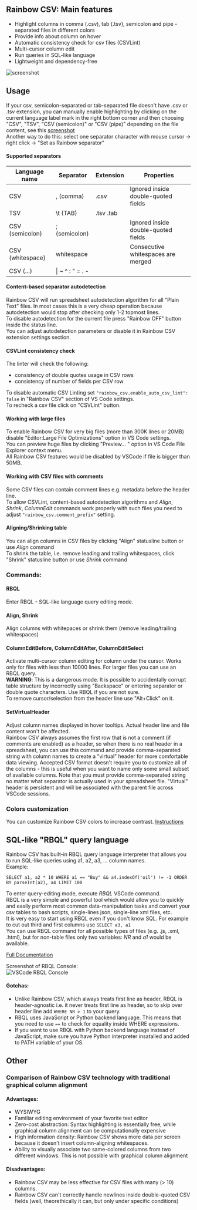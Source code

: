 ## Rainbow CSV: Main features

* Highlight columns in comma (.csv), tab (.tsv), semicolon and pipe - separated files in different colors
* Provide info about column on hover
* Automatic consistency check for csv files (CSVLint)
* Multi-cursor column edit
* Run queries in SQL-like language
* Lightweight and dependency-free

![screenshot](https://i.imgur.com/PRFKVIN.png)

## Usage

If your csv, semicolon-separated or tab-separated file doesn't have .csv or .tsv extension, you can manually enable highlighting by clicking on the current language label mark in the right bottom corner and then choosing "CSV", "TSV", "CSV (semicolon)" or "CSV (pipe)" depending on the file content, see this [screenshot](https://stackoverflow.com/a/30776845/2898283)  
Another way to do this: select one separator character with mouse cursor -> right click -> "Set as Rainbow separator"  

#### Supported separators

|Language name    | Separator            | Extension | Properties                          |
|-----------------|----------------------|-----------|-------------------------------------|
|CSV              | , (comma)            | .csv      | Ignored inside double-quoted fields |
|TSV              | \t (TAB)             | .tsv .tab |                                     |
|CSV (semicolon)  | ; (semicolon)        |           | Ignored inside double-quoted fields |
|CSV (whitespace) | whitespace           |           | Consecutive whitespaces are merged  |
|CSV (...)        | &#124; ~ ^ : " = . - |           |                                     |


#### Content-based separator autodetection
Rainbow CSV will run spreadsheet autodetection algorithm for all "Plain Text" files. In most cases this is a very cheap operation because autodetection would stop after checking only 1-2 topmost lines.  
To disable autodetection for the current file press "Rainbow OFF" button inside the status line.  
You can adjust autodetection parameters or disable it in Rainbow CSV extension settings section.  


#### CSVLint consistency check

The linter will check the following:  
* consistency of double quotes usage in CSV rows  
* consistency of number of fields per CSV row  

To disable automatic CSV Linting set `"rainbow_csv.enable_auto_csv_lint": false` in "Rainbow CSV" section of VS Code settings.  
To recheck a csv file click on "CSVLint" button.


#### Working with large files
To enable Rainbow CSV for very big files (more than 300K lines or 20MB) disable "Editor:Large File Optimizations" option in VS Code settings.  
You can preview huge files by clicking "Preview... " option in VS Code File Explorer context menu.  
All Rainbow CSV features would be disabled by VSCode if file is bigger than 50MB.  


#### Working with CSV files with comments
Some CSV files can contain comment lines e.g. metadata before the header line.  
To allow CSVLint, content-based autodetection algorithms and _Align_, _Shrink_, _ColumnEdit_ commands work properly with such files you need to adjust `"rainbow_csv.comment_prefix"` setting.  


#### Aligning/Shrinking table
You can align columns in CSV files by clicking "Align" statusline button or use _Align_ command  
To shrink the table, i.e. remove leading and trailing whitespaces, click "Shrink" statusline button or use _Shrink_ command  



### Commands:

#### RBQL
Enter RBQL - SQL-like language query editing mode.


#### Align, Shrink
Align columns with whitepaces or shrink them (remove leading/trailing whitespaces)


#### ColumnEditBefore, ColumnEditAfter, ColumnEditSelect
Activate multi-cursor column editing for column under the cursor. Works only for files with less than 10000 lines. For larger files you can use an RBQL query.  
**WARNING**: This is a dangerous mode. It is possible to accidentally corrupt table structure by incorrectly using "Backspace" or entering separator or double quote characters. Use RBQL if you are not sure.  
To remove cursor/selection from the header line use "Alt+Click" on it.  


#### SetVirtualHeader
Adjust column names displayed in hover tooltips. Actual header line and file content won't be affected.  
Rainbow CSV always assumes the first row that is not a comment (if comments are enabled) as a header, so when there is no real header in a spreadsheet, you can use this command and provide comma-separated string with column names to create a "virtual" header for more comfortable data viewing. Accepted CSV format doesn't require you to customize all of the columns - this is useful when you want to name only some small subset of available columns. Note that you must provide comma-separated string no matter what separator is actually used in your spreadsheet file. "Virtual" header is persistent and will be associated with the parent file across VSCode sessions.

### Colors customization 
You can customize Rainbow CSV colors to increase contrast. [Instructions](test/color_customization_example.md#colors-customization)

## SQL-like "RBQL" query language

Rainbow CSV has built-in RBQL query language interpreter that allows you to run SQL-like queries using a1, a2, a3, ... column names.  
Example:  
```
SELECT a1, a2 * 10 WHERE a1 == "Buy" && a4.indexOf('oil') != -1 ORDER BY parseInt(a2), a4 LIMIT 100
```
To enter query-editing mode, execute _RBQL_ VSCode command.  
RBQL is a very simple and powerful tool which would allow you to quickly and easily perform most common data-manipulation tasks and convert your csv tables to bash scripts, single-lines json, single-line xml files, etc.  
It is very easy to start using RBQL even if you don't know SQL. For example to cut out third and first columns use `SELECT a3, a1`  
You can use RBQL command for all possible types of files (e.g. .js, .xml, .html), but for non-table files only two variables: _NR_ and _a1_ would be available.

[Full Documentation](https://github.com/mechatroner/vscode_rainbow_csv/blob/master/rbql_core/README.md#rbql-rainbow-query-language-description)  


Screenshot of RBQL Console:  
![VSCode RBQL Console](https://i.imgur.com/HsBG2Y1.png)  

#### Gotchas:
* Unlike Rainbow CSV, which always treats first line as header, RBQL is header-agnostic i.e. it never treats first line as header, so to skip over header line add `WHERE NR > 1` to your query.  
* RBQL uses JavaScript or Python backend language. This means that you need to use `==` to check for equality inside WHERE expressions.  
* If you want to use RBQL with Python backend language instead of JavaScript, make sure you have Python interpreter insatalled and added to PATH variable of your OS.  

## Other
### Comparison of Rainbow CSV technology with traditional graphical column alignment

#### Advantages:

* WYSIWYG  
* Familiar editing environment of your favorite text editor  
* Zero-cost abstraction: Syntax highlighting is essentially free, while graphical column alignment can be computationally expensive  
* High information density: Rainbow CSV shows more data per screen because it doesn't insert column-aligning whitespaces.  
* Ability to visually associate two same-colored columns from two different windows. This is not possible with graphical column alignment  

#### Disadvantages:

* Rainbow CSV may be less effective for CSV files with many (> 10) columns.  
* Rainbow CSV can't correctly handle newlines inside double-quoted CSV fields (well, theorethically it can, but only under specific conditions)  

